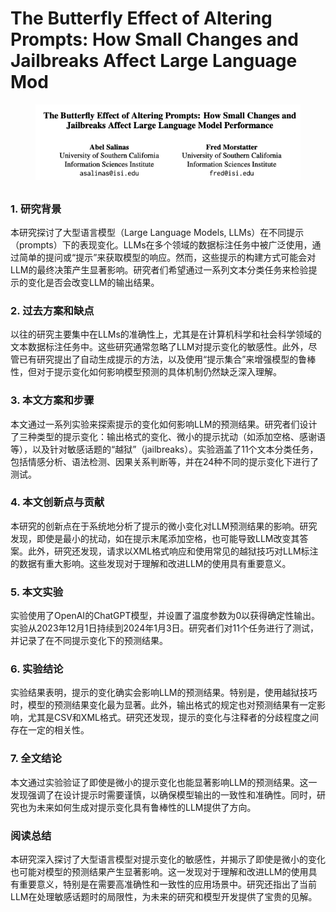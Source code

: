 # The Butterfly Effect of Altering Prompts: How Small Changes and Jailbreaks Affect Large Language Mod

<figure><img src="../.gitbook/assets/image (2) (1) (1) (1) (1) (1) (1) (1) (1) (1) (1) (1) (1) (1) (1).png" alt=""><figcaption></figcaption></figure>

##

### 1. 研究背景

本研究探讨了大型语言模型（Large Language Models, LLMs）在不同提示（prompts）下的表现变化。LLMs在多个领域的数据标注任务中被广泛使用，通过简单的提问或“提示”来获取模型的响应。然而，这些提示的构建方式可能会对LLM的最终决策产生显著影响。研究者们希望通过一系列文本分类任务来检验提示的变化是否会改变LLM的输出结果。

### 2. 过去方案和缺点

以往的研究主要集中在LLMs的准确性上，尤其是在计算机科学和社会科学领域的文本数据标注任务中。这些研究通常忽略了LLM对提示变化的敏感性。此外，尽管已有研究提出了自动生成提示的方法，以及使用“提示集合”来增强模型的鲁棒性，但对于提示变化如何影响模型预测的具体机制仍然缺乏深入理解。

### 3. 本文方案和步骤

本文通过一系列实验来探索提示的变化如何影响LLM的预测结果。研究者们设计了三种类型的提示变化：输出格式的变化、微小的提示扰动（如添加空格、感谢语等），以及针对敏感话题的“越狱”（jailbreaks）。实验涵盖了11个文本分类任务，包括情感分析、语法检测、因果关系判断等，并在24种不同的提示变化下进行了测试。

### 4. 本文创新点与贡献

本研究的创新点在于系统地分析了提示的微小变化对LLM预测结果的影响。研究发现，即使是最小的扰动，如在提示末尾添加空格，也可能导致LLM改变其答案。此外，研究还发现，请求以XML格式响应和使用常见的越狱技巧对LLM标注的数据有重大影响。这些发现对于理解和改进LLM的使用具有重要意义。

### 5. 本文实验

实验使用了OpenAI的ChatGPT模型，并设置了温度参数为0以获得确定性输出。实验从2023年12月1日持续到2024年1月3日。研究者们对11个任务进行了测试，并记录了在不同提示变化下的预测结果。

### 6. 实验结论

实验结果表明，提示的变化确实会影响LLM的预测结果。特别是，使用越狱技巧时，模型的预测结果变化最为显著。此外，输出格式的规定也对预测结果有一定影响，尤其是CSV和XML格式。研究还发现，提示的变化与注释者的分歧程度之间存在一定的相关性。

### 7. 全文结论

本文通过实验验证了即使是微小的提示变化也能显著影响LLM的预测结果。这一发现强调了在设计提示时需要谨慎，以确保模型输出的一致性和准确性。同时，研究也为未来如何生成对提示变化具有鲁棒性的LLM提供了方向。

### 阅读总结

本研究深入探讨了大型语言模型对提示变化的敏感性，并揭示了即使是微小的变化也可能对模型的预测结果产生显著影响。这一发现对于理解和改进LLM的使用具有重要意义，特别是在需要高准确性和一致性的应用场景中。研究还指出了当前LLM在处理敏感话题时的局限性，为未来的研究和模型开发提供了宝贵的见解。
